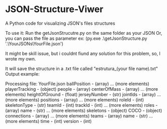 # JSON-Structure-Viwer
A Python code for visualizing JSON's files structures

To use it: 
Run the getJsonStrucutre.py on the same folder as your JSON
Or, you can pass the file as parameter ex:
(py.exe .\getJsonStructure.py '.\YourJSONs\YourFile.json')


It might be skill issue, but i couldnt fiund any solution for this problem, so, I wrote my own.

It will save the structure in a .txt file called "estrutura_(your file name).txt"
Output example:

Processing file: YourFile.json
ballPosition - (array)
    ... (more elements)
playerTracking - (object)
    people - (array)
        centerOfMass - (array)
            ... (more elements)
        heightOfGround - (float)
        jerseyNumber - (str)
        jointIds - (array)
            ... (more elements)
        positions - (array)
            ... (more elements)
        roleId - (int)
        skeletonType - (str)
        teamId - (int)
        trackId - (int)
        ... (more elements)
    roles - (array)
        name - (str)
        ... (more elements)
    skeletons - (object)
        COCO - (object)
            connections - (array)
                ... (more elements)
    teams - (array)
        name - (str)
        ... (more elements)
time - (int)
version - (int)
